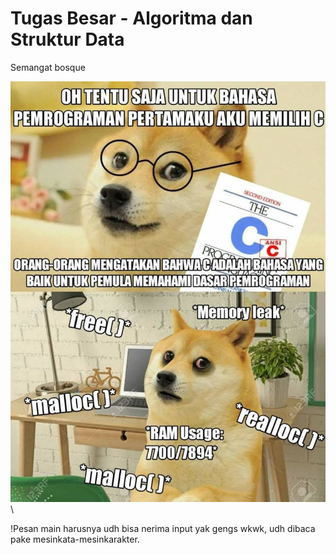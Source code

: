 # Tugas Besar - Algoritma dan Struktur Data

Semangat bosque



![Kekw](/other/img/meninggoy.jpg) \


!Pesan
main harusnya udh bisa nerima input yak gengs wkwk, udh dibaca pake mesinkata-mesinkarakter. 